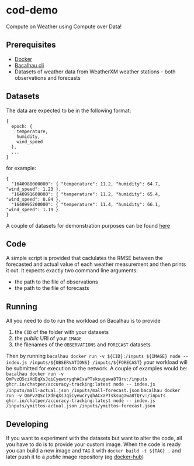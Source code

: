 # cod-demo

Compute on Weather using Compute over Data!

## Prerequisites

- [Docker](https://www.docker.com/get-started/)
- [Bacalhau cli](https://docs.bacalhau.org/getting-started/installation)
- Datasets of weather data from WeatherXM weather stations - both observations and forecasts

## Datasets

The data are expected to be in the following format:
```
{
  epoch: {
    temperature,
    humidity,
    wind_speed
  },
  ...
}
```

for example: 
```
{
  "1640988000000": { "temperature": 11.2, "humidity": 64.7, "wind_speed": 1.23 },
  "1640991600000": { "temperature": 11.2, "humidity": 65.4, "wind_speed": 0.84 },
  "1640995200000": { "temperature": 11.4, "humidity": 66.1, "wind_speed": 1.19 }
}
```

A couple of datasets for demonstration purposes can be found [here](https://ipfs.io/ipfs/QmPvzQ5ciXdEqXsJqiCyewcryqhACxaPTsksugawa8TQrv) 

## Code

A simple script is provided that caclulates the RMSE between the forecasted and actual value of each weather measurement and then prints it out.
It expects exactly two command line arguments:
- the path to the file of observations
- the path to the file of forecasts

## Running 

All you need to do to run the workload on Bacalhau is to provide
1. the `CID` of the folder with your datasets
2. the *public* URI of your `IMAGE`
3. the filenames of the `OBSERVATIONS` and `FORECAST` datasets

Then by running
`bacalhau docker run -v ${CID}:/inputs ${IMAGE} node -- index.js /inputs/${OBSERVATIONS} /inputs/${FORECAST}`
your workload will be submitted for execution to the network. A couple of examples would be:
`bacalhau docker run -v QmPvzQ5ciXdEqXsJqiCyewcryqhACxaPTsksugawa8TQrv:/inputs ghcr.io/chatper/accuracy-tracking:latest node -- index.js /inputs/mall-actual.json /inputs/mall-forecast.json`
`bacalhau docker run -v QmPvzQ5ciXdEqXsJqiCyewcryqhACxaPTsksugawa8TQrv:/inputs ghcr.io/chatper/accuracy-tracking:latest node -- index.js /inputs/ymittos-actual.json /inputs/ymittos-forecast.json`

## Developing  

If you want to experiment with the datasets but want to alter the code, all you have to do is to provide your custom image. 
When the code is ready you can build a new image and `TAG` it with 
`docker build -t ${TAG} .`
and later push it to a *public* image repository (eg [docker-hub](https://hub.docker.com/)) 
